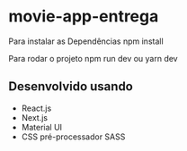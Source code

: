 # movie-app-entrega

Para instalar as Dependências
npm install

Para rodar o projeto
npm run dev
ou
yarn dev

## Desenvolvido usando
- React.js
- Next.js
- Material UI
- CSS pré-processador SASS
